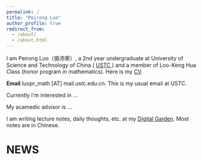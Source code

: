 ```yaml
---
permalink: /
title: "Peirong Luo"
author_profile: true
redirect_from: 
  - /about/
  - /about.html
---
```


I am Peirong Luo（骆沛荣）, a 2nd year undergraduate at University of Science and Technology of China ( [USTC ](https://en.ustc.edu.cn/)) and a member of Loo-Keng Hua Class (honor program in mathematics). Here is my [CV](luopr.frigussum.com/cv/).

**Email**  luopr_math [AT] mail.ustc.edu.cn. This is my usual email at USTC.

Currently I'm interested in ...

My acamedic advisor is ...

I am writing lecture notes, daily thoughts, etc. at my [Digital Garden](garden.frigussum.com). Most notes are in Chinese.



# NEWS

